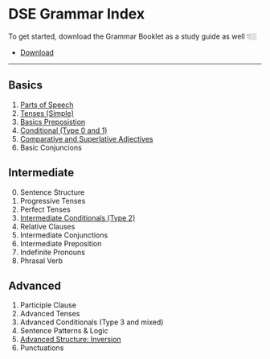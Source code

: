 # DSE Grammar Index

To get started, download the Grammar Booklet as a study guide as well 👇🏼

- [Download](https://res.cloudinary.com/ltdev/image/upload/v1741665871/starchaser/Grammar_Booklet_Vol_1_zfn2wd.pdf)

---

## Basics

1. [Parts of Speech](pos.md)
2. [Tenses (Simple)](simple_tenses.md)
3. [Basics Preposistion](basic_preposition.md)
4. [Conditional (Type 0 and 1)](basic_conditionals.md)
5. [Comparative and Superlative Adjectives](comparative_superlative_adj.md)
6. Basic Conjuncions

## Intermediate

0. Sentence Structure
1. Progressive Tenses
2. Perfect Tenses
3. [Intermediate Conditionals (Type 2)](conditional_2.md)
4. Relative Clauses
5. Intermediate Conjunctions
6. Intermediate Preposition
7. Indefinite Pronouns
8. Phrasal Verb

## Advanced

1. Participle Clause
2. Advanced Tenses
3. Advanced Conditionals (Type 3 and mixed)
4. Sentence Patterns & Logic
5. [Advanced Structure: Inversion](advanced_structure_inversion.md)
6. Punctuations
